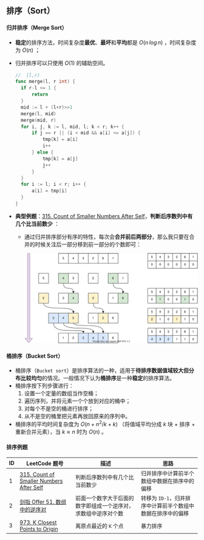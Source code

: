 ## 排序（Sort）



#### 归并排序（Merge Sort）

- **稳定**的排序方法，时间复杂度**最优**、**最坏**和**平均**都是 $O(n\,log\,n)$ ，时间复杂度为 $O(n)$ ；

- 归并排序可以只使用 $O(1)$ 的辅助空间。

  ```go
  //  [l,r)
  func merge(l, r int) {
  	if r-l <= 1 {
  		return
  	}
  	mid := l + (l+r)>>1
  	merge(l, mid)
  	merge(mid, r)
  	for i, j, k := l, mid, l; k < r; k++ {
  		if j == r || (i < mid && a[i] <= a[j]) {
  			tmp[k] = a[i]
  			i++
  		} else {
  			tmp[k] = a[j]
  			j++
  		}
  	}
  	for i := l; i < r; i++ {
  		a[i] = tmp[i]
  	}
  }
  ```

- **典型例题**：[315. Count of Smaller Numbers After Self](https://leetcode.cn/problems/count-of-smaller-numbers-after-self/)，**判断后序数列中有几个比当前数少**  ：

  - 通过归并排序部分有序的特性，每次会**合并前后两部分**，那么我只要在合并的时候关注后一部分移到前一部分的个数即可：

    ![merge-sort](images/merge-sort.svg)



#### 桶排序（Bucket Sort）

- 桶排序（`Bucket sort`）是排序算法的一种，适用于**待排序数据值域较大但分布比较均匀**的情况。一般情况下认为**桶排序**是一种**稳定**的排序算法。
- 桶排序按下列步骤进行：
  1. 设置一个定量的数组当作空桶；
  2. 遍历序列，并将元素一个个放到对应的桶中；
  3. 对每个不是空的桶进行排序；
  4. 从不是空的桶里把元素再放回原来的序列中。
- 桶排序的平均时间复杂度为 $O(n+n^2/k+k)$ （将值域平均分成 $k$ 块 + 排序 + 重新合并元素），当 $k \approx n$ 时为 $O(n)$ 。



#### 排序例题

| ID   | LeetCode 题号                                                | 描述                                                         | 思路                                                        |
| ---- | ------------------------------------------------------------ | ------------------------------------------------------------ | ----------------------------------------------------------- |
| 1    | [315. Count of Smaller Numbers After Self](https://leetcode.cn/problems/count-of-smaller-numbers-after-self/) | 判断后序数列中有几个比当前数少                               | 归并排序中计算前半个数组中数据在排序中的偏移                |
| 2    | [剑指 Offer 51. 数组中的逆序对](https://leetcode.cn/problems/shu-zu-zhong-de-ni-xu-dui-lcof/) | 前面一个数字大于后面的数字即组成一个逆序对，求数组中逆序对个数 | 转移为 `ID-1`，归并排序中计算前半个数组中数据在排序中的偏移 |
| 3    | [973. K Closest Points to Origin](https://leetcode.cn/problems/k-closest-points-to-origin/) | 离原点最近的 `K` 个点                                        | 暴力排序                                                    |


